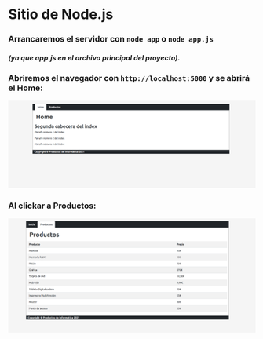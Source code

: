 # Sitio de Node.js

### Arrancaremos el servidor con ```node app``` o ```node app.js``` 
##### (ya que app.js en el archivo principal del proyecto).
### Abriremos el navegador con ``` http://localhost:5000 ``` y se abrirá el Home:

![Página del index](https://github.com/sergjime/sitio-node/blob/master/img/home.png)

### Al clickar a Productos:

![Página de productos](https://github.com/sergjime/sitio-node/blob/master/img/productos.png)
